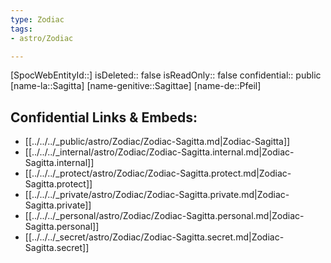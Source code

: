 ```yaml
---
type: Zodiac
tags:
- astro/Zodiac

---
```

[SpocWebEntityId::]
isDeleted:: false
isReadOnly:: false
confidential:: public
[name-la::Sagitta]
[name-genitive::Sagittae]
[name-de::Pfeil]


## Confidential Links & Embeds: 
- [[../../../_public/astro/Zodiac/Zodiac-Sagitta.md|Zodiac-Sagitta]] 
- [[../../../_internal/astro/Zodiac/Zodiac-Sagitta.internal.md|Zodiac-Sagitta.internal]] 
- [[../../../_protect/astro/Zodiac/Zodiac-Sagitta.protect.md|Zodiac-Sagitta.protect]] 
- [[../../../_private/astro/Zodiac/Zodiac-Sagitta.private.md|Zodiac-Sagitta.private]] 
- [[../../../_personal/astro/Zodiac/Zodiac-Sagitta.personal.md|Zodiac-Sagitta.personal]] 
- [[../../../_secret/astro/Zodiac/Zodiac-Sagitta.secret.md|Zodiac-Sagitta.secret]] 
